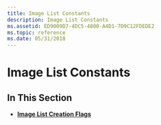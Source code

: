 ```yaml
---
title: Image List Constants
description: Image List Constants
ms.assetid: ED9009D7-4DC5-4800-A4D1-7D9C12FDEDE2
ms.topic: reference
ms.date: 05/31/2018
---
```


# Image List Constants

## In This Section

-   [**Image List Creation Flags**](ilc-constants.md)

 

 




